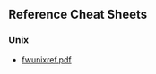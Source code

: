 ## Reference Cheat Sheets

### Unix

* [fwunixref.pdf](https://files.fosswire.com/2007/08/fwunixref.pdf)
